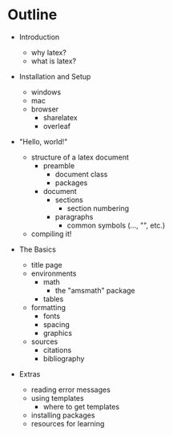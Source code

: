Outline
=======
- Introduction
    - why latex?
    - what is latex?

- Installation and Setup
    - windows
    - mac
    - browser
        - sharelatex
        - overleaf

- "Hello, world!"
    - structure of a latex document
        - preamble
            - document class
            - packages
        - document
            - sections
                - section numbering
            - paragraphs
                - common symbols (..., "", etc.)
    - compiling it!

- The Basics
    - title page
    - environments
        - math
            - the "amsmath" package
        - tables
    - formatting
        - fonts
        - spacing
        - graphics
    - sources
        - citations
        - bibliography

- Extras
    - reading error messages
    - using templates
        - where to get templates
    - installing packages
    - resources for learning

